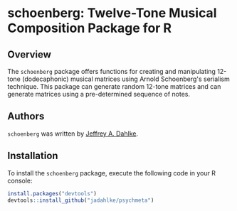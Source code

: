 schoenberg: Twelve-Tone Musical Composition Package for R
======================================

## Overview
The `schoenberg` package offers functions for creating and manipulating 12-tone (dodecaphonic) musical matrices using Arnold Schoenberg's serialism technique. This package can generate random 12-tone matrices and can generate matrices using a pre-determined sequence of notes.

## Authors
`schoenberg` was written by [Jeffrey A. Dahlke](http://www.jeffreydahlke.com/).

## Installation
To install the `schoenberg` package, execute the following code in your R console:
```r
install.packages("devtools")
devtools::install_github("jadahlke/psychmeta")
```
